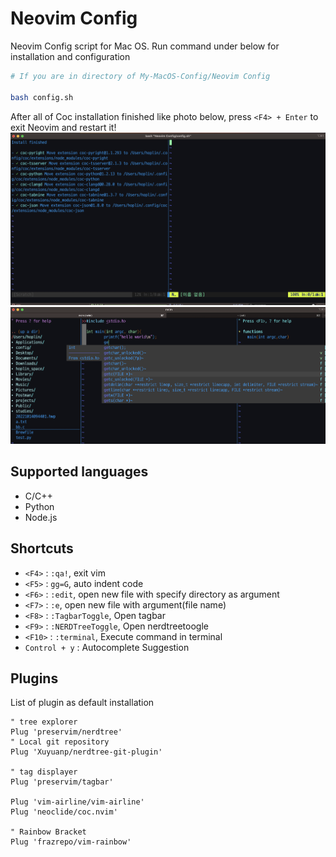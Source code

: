 Neovim Config
===

Neovim Config script for Mac OS. Run command under below for installation and configuration

```bash
# If you are in directory of My-MacOS-Config/Neovim Config

bash config.sh
```

After all of Coc installation finished like photo below, press `<F4> + Enter` to exit Neovim and restart it!
![](../img/19.png)
![](../img/20.png)

## Supported languages

- C/C++
- Python
- Node.js

## Shortcuts

- `<F4>` : `:qa!`, exit vim
- `<F5>` : `gg=G`, auto indent code
- `<F6>` : `:edit`, open new file with specify directory as argument
- `<F7>` : `:e`, open new file with argument(file name)
- `<F8>` : `:TagbarToggle`, Open tagbar
- `<F9>` : `:NERDTreeToggle`, Open nerdtreetoogle
- `<F10>` : `:terminal`, Execute command in terminal
- `Control + y` : Autocomplete Suggestion

## Plugins

List of plugin as default installation

```vim
" tree explorer
Plug 'preservim/nerdtree'
" Local git repository
Plug 'Xuyuanp/nerdtree-git-plugin'

" tag displayer
Plug 'preservim/tagbar'

Plug 'vim-airline/vim-airline'
Plug 'neoclide/coc.nvim'

" Rainbow Bracket
Plug 'frazrepo/vim-rainbow'
```
